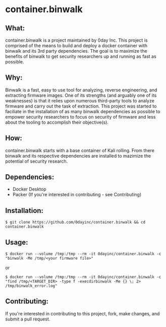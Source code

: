 # container.binwalk
## What:
container.binwalk is a project maintained by 0day Inc.  This project is comprised of the means to build and deploy a docker container with binwalk and its 3rd party dependencies.  The goal is to maximize the benefits of binwalk to get security researchers up and running as fast as possible. 

## Why:
Binwalk is a fast, easy to use tool for analyzing, reverse engineering, and extracting firmware images.  One of its strengths (and arguably one of its weaknesses) is that it relies upon numerous third-party tools to analyze firmware and carry out the task of extraction.  This project was started to faciliate in the installation of as many binwalk dependencies as possible to empower security researchers to focus on security of firmware and less about the tooling to accomplish their objective(s).

## How:
container.binwalk starts with a base container of Kali rolling.  From there binwalk and its respective dependencies are installed to mazimize the potential of security research.

## Dependencies:
* Docker Desktop
* Packer (If you're interested in contributing - see Contributing)  

## Installation:
```
$ git clone https://github.com/0dayinc/container.binwalk && cd container.binwalk
```

## Usage:
```
$ docker run --volume /tmp:/tmp --rm -it 0dayinc/container.binwalk -c "binwalk -Me /tmp/<your firmware file>"
```
or
```
$ docker run --volume /tmp:/tmp --rm -it 0dayinc/container.binwalk -c "find /tmp/<TARGET_DIR> -type f -execdirbinwalk -Me {} \; 2> /tmp/binwalk_error.log"
```

## Contributing:
If you're interested in contributing to this project, fork, make changes, and submit a pull request.
